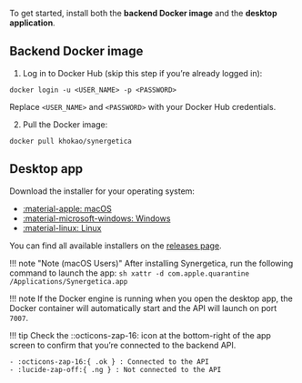 To get started, install both the **backend Docker image** and the **desktop application**.

## Backend Docker image

1. Log in to Docker Hub (skip this step if you’re already logged in):
```console
docker login -u <USER_NAME> -p <PASSWORD>
```
Replace `<USER_NAME>` and `<PASSWORD>` with your Docker Hub credentials.

2. Pull the Docker image:
```console
docker pull khokao/synergetica
```

## Desktop app

Download the installer for your operating system:

<div class="grid cards" markdown>

- [:material-apple: macOS](https://github.com/khokao/synergetica/releases/download/nightly/Synergetica_0.0.0_aarch64.dmg)
- [:material-microsoft-windows: Windows](https://github.com/khokao/synergetica/releases/download/nightly/Synergetica_0.0.0_x64-setup.exe)
- [:material-linux: Linux](https://github.com/khokao/synergetica/releases/download/nightly/Synergetica_0.0.0_amd64.deb)

</div>

You can find all available installers on the <u>[releases page](https://github.com/khokao/synergetica/releases)</u>.

!!! note "Note (macOS Users)"
    After installing Synergetica, run the following command to launch the app:
    ```sh
    xattr -d com.apple.quarantine /Applications/Synergetica.app
    ```

!!! note
    If the Docker engine is running when you open the desktop app, the Docker container will automatically start and the API will launch on port `7007`.

!!! tip
    Check the ::octicons-zap-16: icon at the bottom-right of the app screen to confirm that you’re connected to the backend API.

    - :octicons-zap-16:{ .ok } : Connected to the API
    - :lucide-zap-off:{ .ng } : Not connected to the API
